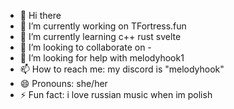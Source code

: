 - 👋 Hi there
- 🔭 I’m currently working on TFortress.fun
- 🌱 I’m currently learning c++ rust svelte
- 👯 I’m looking to collaborate on -
- 🤔 I’m looking for help with melodyhook1
- 📫 How to reach me: my discord is "melodyhook"
- 😄 Pronouns: she/her
- ⚡ Fun fact: i love russian music when im polish
